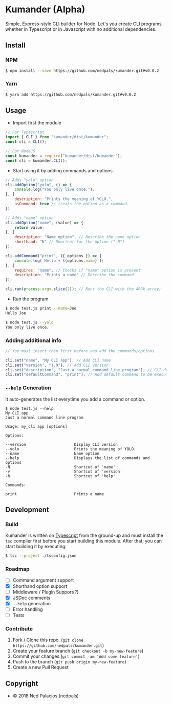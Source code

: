 # Kumander (Alpha)
Simple, Express-style CLI builder for Node. Let's you create CLI programs whether in Typescript or in Javascript with no additional dependencies.

## Install
### NPM
```bash
$ npm install --save https://github.com/nedpals/kumander.git#v0.0.2
```
### Yarn
```bash
$ yarn add https://github.com/nedpals/kumander.git#v0.0.2
```

## Usage
- Import first the module
```javascript
// For Typescript
import { CLI } from "kumander/dist/kumander";
const cli = CLI();

// For NodeJS
const kumander = require("kumander/dist/kumander");
const cli = kumander.CLI();
```
- Start using it by adding commands and options.
```javascript
// Adds "yolo" option
cli.addOption("yolo", () => {
    console.log("You only live once.");
}, {
    description: "Prints the meaning of YOLO.",
    asCommand: true // treats the option as a command.
})

// Adds "name" option
cli.addOption("name", (value) => {
    return value;
}, {
    description: "Name option", // Describe the name option
    shorthand: "N" // Shortcut for the option ("-N")
});

cli.addCommand("print", ({ options }) => {
    console.log(`Hello + ${options.name}`);
}, {
    requires: "name", // Checks if "name" option is present
    description: "Prints a name" // Describe the command
});

cli.run(process.argv.slice(2)); // Runs the CLI with the ARGV array;
```
- Run the program
```bash
$ node test.js print --name=Joe
Hello Joe

$ node test.js --yolo
You only live once.
```

### Adding additional info
```javascript
// You must insert them first before you add the commands/options.

cli.set("name", "My CLI app"); // Add CLI name
cli.set("version", "1.0"); // Add CLI version
cli.set("description", "Just a normal command line program"); // CLI description
cli.set("defaultCommand", "print"); // Add default command to be executed
```

### `--help` Generation
It auto-generates the list everytime you add a command or option.
```
$ node test.js --help
My CLI app
Just a normal command line program

Usage: my_cli app [options]

Options:

--version                     Display CLI version
--yolo                        Prints the meaning of YOLO.
--name                        Name option
--help                        Displays the list of commands and options
-N                            Shortcut of 'name'
-v                            Shortcut of 'version'
-h                            Shortcut of 'help'

Commands:

print                         Prints a name
```

## Development 
### Build
Kumander is written on [Typescript](https://typescriptlang.org) from the ground-up and must install the `tsc` compiler first before you start building this module. After that, you can start building it by executing:
```bash
$ tsc --project ./tsconfig.json
```

### Roadmap
- [ ] Command argument support
- [x] Shorthand option support
- [ ] Middleware / Plugin Support(?)
- [x] JSDoc comments
- [x] `--help` generation
- [ ] Error handling
- [ ] Tests

### Contribute
1. Fork / Clone this repo. (`git clone https://github.com/nedpals/kumander.git`)
2. Create your feature branch (`git checkout -b my-new-feature`)
3. Commit your changes (`git commit -am 'Add some feature'`)
4. Push to the branch (`git push origin my-new-feature`)
5. Create a new Pull Request

## Copyright
- &copy; 2018 Ned Palacios (nedpals)